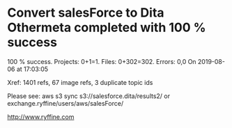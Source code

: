 # Convert salesForce to Dita Othermeta completed with 100 % success

100 % success. Projects: 0+1=1.  Files: 0+302=302. Errors: 0,0  On 2019-08-06 at 17:03:05

Xref: 1401 refs, 67 image refs, 3 duplicate topic ids

Please see: aws s3 sync s3://salesforce.dita/results2/ or exchange.ryffine/users/aws/salesForce/

http://www.ryffine.com
